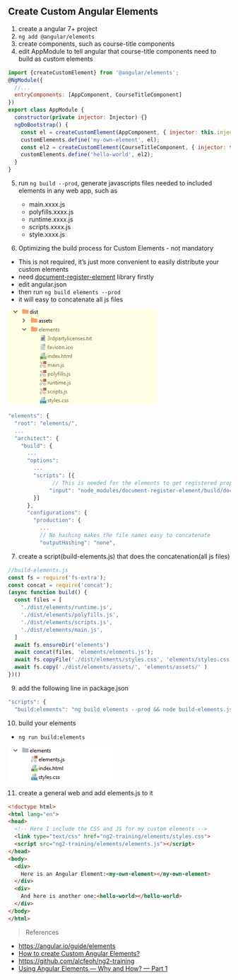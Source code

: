 ## Create Custom Angular Elements

1. create a angular 7+ project
2. `ng add @angular/elements`
3. create components, such as course-title components
4. edit AppModule to tell angular that course-title components need to build as custom elements

```javascript
import {createCustomElement} from '@angular/elements';
@NgModule({
  //...
  entryComponents: [AppComponent, CourseTitleComponent]
})
export class AppModule {
  constructor(private injector: Injector) {}
  ngDoBootstrap() {
    const el = createCustomElement(AppComponent, { injector: this.injector });
    customElements.define('my-own-element', el);
    const el2 = createCustomElement(CourseTitleComponent, { injector: this.injector });
    customElements.define('hello-world', el2);
  }
}
```

5. run `ng build --prod`, generate javascripts files needed to included elements in any web app, such as
   - main.xxxx.js
   - polyfills.xxxx.js
   - runtime.xxxx.js
   - scripts.xxxx.js
   - style.xxxx.js

6. Optimizing the build process for Custom Elements - not mandatory
  - This is not required, it’s just more convenient to easily distribute your custom elements
  - need [document-register-element](https://github.com/WebReflection/document-register-element) library firstly
  - edit angular.json
  - then run `ng build elements --prod` 
  - it will easy to concatenate all js files

![01 images](https://github.com/honggzb/Study-General/blob/master/Angular-Study/Sample-general/elements/images/elements1.png)
 
```javascript
"elements": {
  "root": "elements/",
  ...
  "architect": {
    "build": {
      ...
      "options":
        ...
        "scripts": [{
              // This is needed for the elements to get registered properly
             "input": "node_modules/document-register-element/build/document-register-element.js"
        }]
      },
      "configurations": {
        "production": {
          ...
          // No hashing makes the file names easy to concatenate
          "outputHashing": "none",
```

7. create a script(build-elements.js) that does the concatenation(all js files)

```javascript
//build-elements.js
const fs = require('fs-extra');
const concat = require('concat');
(async function build() {
  const files = [
    './dist/elements/runtime.js',
    './dist/elements/polyfills.js',
    './dist/elements/scripts.js',
    './dist/elements/main.js',
  ]
  await fs.ensureDir('elements')
  await concat(files, 'elements/elements.js');
  await fs.copyFile('./dist/elements/styles.css', 'elements/styles.css')
  await fs.copy('./dist/elements/assets/', 'elements/assets/' )
})()
```

9. add the following line in package.json

```javascript
"scripts": {
  "build:elements": "ng build elements --prod && node build-elements.js",
```

10. build your elements

- `ng run build:elements`

![final output](https://github.com/honggzb/Study-General/blob/master/Angular-Study/Sample-general/elements/images/elements2.png)

11. create a general web and add elements.js to it

```html
<!doctype html>
<html lang="en">
<head>
  <!-- Here I include the CSS and JS for my custom elements -->
  <link type="text/css" href="ng2-training/elements/styles.css">
  <script src="ng2-training/elements/elements.js"></script>
</head>
<body>
  <div>
    Here is an Angular Element:<my-own-element></my-own-element>
  </div>
  <div>
    And here is another one:<hello-world></hello-world>
  </div>
</body>
</html>
```

> References
- https://angular.io/guide/elements
- [How to create Custom Angular Elements?](https://blog.angulartraining.com/tutorial-how-to-create-custom-angular-elements-55aea29d80c5)
- https://github.com/alcfeoh/ng2-training
- [Using Angular Elements — Why and How? — Part 1](https://blog.bitsrc.io/using-angular-elements-why-and-how-part-1-35f7fd4f0457)
